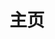 ---
home: true
layout: BlogHome
icon: home
title: 主页
heroImage: /logo3.png
heroText: FlyingPig278的博客
heroFullScreen: true
tagline: 一个无忧无虑的人呀~
projects:
  # - icon: project
  #   name: 项目名称
  #   desc: 项目详细描述
  #   link: https://你的项目链接

  - icon: link
    name: 常用链接
    desc: 点我发现新大陆~
    link: https://链接地址

  # - icon: book
  #   name: 书籍名称
  #   desc: 书籍详细描述
  #   link: https://你的书籍链接

  # - icon: article
  #   name: 文章名称
  #   desc: 文章详细描述
  #   link: https://你的文章链接

  # - icon: friend
  #   name: 伙伴名称
  #   desc: 伙伴详细介绍
  #   link: https://你的伙伴链接

  # - icon: /logo.svg
  #   name: 自定义项目
  #   desc: 自定义详细介绍
  #   link: https://你的自定义链接

footer: 沉舟侧畔千帆过，病树前头万木春
---